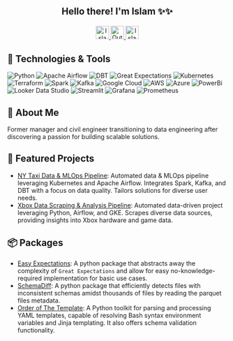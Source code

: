 ## <p align="center">Hello there! I'm Islam ✨✨</p>
  
<p align="center">
  <a href="https://www.linkedin.com/in/islam-elsayed-ba7692240/">
    <img src="https://user-images.githubusercontent.com/107177143/190924452-6a38dc8b-a54c-4a12-ace9-e82e2f138850.svg" alt="Islam's LinkedIn" height="30px"/>
  </a>
  <a href="mailto:elsayed.is@outlook.com">
    <img src="https://github-production-user-asset-6210df.s3.amazonaws.com/107177143/253976652-6004dc58-e62e-417e-b2b2-0122d2d4ce10.svg" alt="Outlook" height="30px"/>
  </a>
    <a href="https://elsayed91.github.io/resume/">
    <img src="https://github-production-user-asset-6210df.s3.amazonaws.com/107177143/253979128-12215be1-807d-4e24-a2b9-b994726efd6f.svg" alt="Islam's Portfolio" height="30px"/>
  </a>
</p>





<!-- Technologies -->
## 🔧 Technologies & Tools
![Python](https://img.shields.io/badge/Python-3776AB?style=flat&logo=python&logoColor=white) 
![Apache Airflow](https://img.shields.io/badge/Apache%20Airflow-017CEE?style=flat&logo=apache-airflow&logoColor=white)
![DBT](https://img.shields.io/badge/DBT-F47A20?style=flat&logo=dbt&logoColor=white) 
![Great Expectations](https://img.shields.io/badge/Great%20Expectations-31517A?style=flat&logo=python&logoColor=white)
![Kubernetes](https://img.shields.io/badge/Kubernetes-326CE5?style=flat&logo=kubernetes&logoColor=white) 
![Terraform](https://img.shields.io/badge/Terraform-623CE4?style=flat&logo=terraform&logoColor=white)
![Spark](https://img.shields.io/badge/Spark-E25A1C?style=flat&logo=apache-spark&logoColor=white) 
![Kafka](https://img.shields.io/badge/Apache%20Kafka-000000?style=flat&logo=apache-kafka&logoColor=white)
![Google Cloud](https://img.shields.io/badge/Google%20Cloud-4285F4?style=flat&logo=google-cloud&logoColor=white) 
![AWS](https://img.shields.io/badge/AWS-232F3E?style=flat&logo=amazon-aws&logoColor=white) 
![Azure](https://img.shields.io/badge/Azure-0078D4?style=flat&logo=microsoft-azure&logoColor=white)
![PowerBi](https://img.shields.io/badge/PowerBi-F2C811?style=flat&logo=power-bi&logoColor=white) 
![Looker Data Studio](https://img.shields.io/badge/Looker%20Data%20Studio-000000?style=flat&logo=looker&logoColor=white)
![Streamlit](https://img.shields.io/badge/Streamlit-FF4B4B?style=flat&logo=streamlit&logoColor=white)
![Grafana](https://img.shields.io/badge/Grafana-F46800?style=flat&logo=grafana&logoColor=white) 
![Prometheus](https://img.shields.io/badge/Prometheus-E6522C?style=flat&logo=prometheus&logoColor=white)


<!-- About Me -->
## 🌱 About Me

Former manager and civil engineer transitioning to data engineering after discovering a passion for building scalable solutions.
<!-- Projects -->
## 🚀 Featured Projects
- [NY Taxi Data & MLOps Pipeline](https://github.com/Elsayed91/taxi-data-pipeline): Automated data & MLOps pipeline leveraging Kubernetes and Apache Airflow. Integrates Spark, Kafka, and DBT with a focus on data quality. Tailors solutions for diverse user needs.
- [Xbox Data Scraping & Analysis Pipeline](https://github.com/Elsayed91/xbox_de_project): Automated data-driven project leveraging Python, Airflow, and GKE. Scrapes diverse data sources, providing insights into Xbox hardware and game data.

## 📦 Packages
- [Easy Expectations](https://github.com/Elsayed91/easy_ge): A python package that abstracts away the complexity of `Great Expectations` and allow for easy no-knowledge-required implementation for basic use cases.
- [SchemaDiff](https://github.com/Elsayed91/schemadiff): A python package that efficiently detects files with inconsistent schemas amidst thousands of files by reading the parquet files metadata.
- [Order of The Template](https://github.com/Elsayed91/oot): A Python toolkit for parsing and processing YAML templates, capable of resolving Bash syntax environment variables and Jinja templating. It also offers schema validation functionality.



<!-- Footer ![Profile Views](https://komarev.com/ghpvc/?username=Elsayed91&color=blueviolet) -->



<!---
Lestrang1991/Lestrang1991 is a ✨ special ✨ repository because its `README.md` (this file) appears on your GitHub profile.
You can click the Preview link to take a look at your changes.
--->
